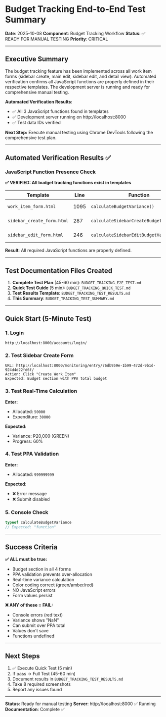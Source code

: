 # Budget Tracking End-to-End Test Summary

**Date**: 2025-10-08
**Component**: Budget Tracking Workflow
**Status**: ✅ READY FOR MANUAL TESTING
**Priority**: CRITICAL

---

## Executive Summary

The budget tracking feature has been implemented across all work item forms (sidebar create, main edit, sidebar edit, and detail view). Automated verification confirms all JavaScript functions are properly defined in their respective templates. The development server is running and ready for comprehensive manual testing.

**Automated Verification Results:**
- ✅ All 3 JavaScript functions found in templates
- ✅ Development server running on http://localhost:8000
- ✅ Test data IDs verified

**Next Step:** Execute manual testing using Chrome DevTools following the comprehensive test plan.

---

## Automated Verification Results ✅

### JavaScript Function Presence Check

**✅ VERIFIED: All budget tracking functions exist in templates**

| Template | Line | Function | Status |
|----------|------|----------|--------|
| `work_item_form.html` | 1095 | `calculateBudgetVariance()` | ✅ Found |
| `sidebar_create_form.html` | 287 | `calculateSidebarCreateBudgetVariance()` | ✅ Found |
| `sidebar_edit_form.html` | 246 | `calculateSidebarEditBudgetVariance()` | ✅ Found |

**Result**: All required JavaScript functions are properly defined.

---

## Test Documentation Files Created

1. **Complete Test Plan** (45-60 min): `BUDGET_TRACKING_E2E_TEST.md`
2. **Quick Test Guide** (5 min): `BUDGET_TRACKING_QUICK_TEST.md`
3. **Test Results Template**: `BUDGET_TRACKING_TEST_RESULTS.md`
4. **This Summary**: `BUDGET_TRACKING_TEST_SUMMARY.md`

---

## Quick Start (5-Minute Test)

### 1. Login
```
http://localhost:8000/accounts/login/
```

### 2. Test Sidebar Create Form
```
URL: http://localhost:8000/monitoring/entry/76db959e-1b99-472d-9b1d-924d4d22fd6f/
Action: Click "Create Work Item"
Expected: Budget section with PPA total budget
```

### 3. Test Real-Time Calculation
**Enter:**
- Allocated: `50000`
- Expenditure: `30000`

**Expected:**
- Variance: ₱20,000 (GREEN)
- Progress: 60%

### 4. Test PPA Validation
**Enter:**
- Allocated: `999999999`

**Expected:**
- ❌ Error message
- ❌ Submit disabled

### 5. Console Check
```javascript
typeof calculateBudgetVariance
// Expected: "function"
```

---

## Success Criteria

**✅ ALL must be true:**
- Budget section in all 4 forms
- PPA validation prevents over-allocation
- Real-time variance calculation
- Color coding correct (green/amber/red)
- NO JavaScript errors
- Form values persist

**❌ ANY of these = FAIL:**
- Console errors (red text)
- Variance shows "NaN"
- Can submit over PPA total
- Values don't save
- Functions undefined

---

## Next Steps

1. ✅ Execute Quick Test (5 min)
2. If pass → Full Test (45-60 min)
3. Document results in `BUDGET_TRACKING_TEST_RESULTS.md`
4. Take 8 required screenshots
5. Report any issues found

---

**Status**: Ready for manual testing
**Server**: http://localhost:8000 ✅ Running
**Documentation**: Complete ✅
